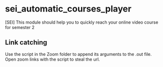 # sei_automatic_courses_player
[SEI] This module should help you to quickly reach your online video course for semester 2


## Link catching
Use the script in the Zoom folder to append its arguments to the .out file. Open zoom links with the script to steal the url.

